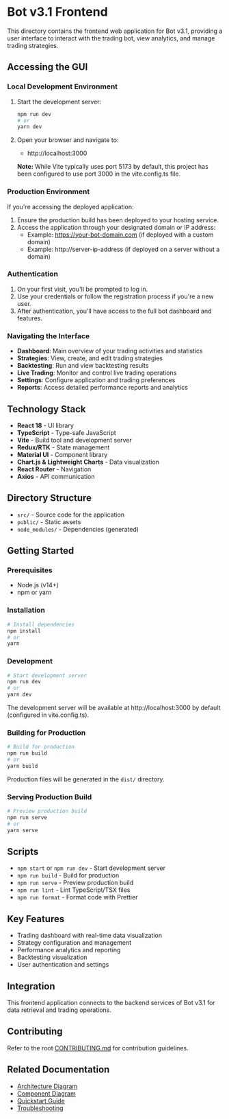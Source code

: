 # Bot v3.1 Frontend

This directory contains the frontend web application for Bot v3.1, providing a user interface to interact with the trading bot, view analytics, and manage trading strategies.

## Accessing the GUI

### Local Development Environment

1. Start the development server:
   ```bash
   npm run dev
   # or
   yarn dev
   ```

2. Open your browser and navigate to: 
   - http://localhost:3000
   
   **Note:** While Vite typically uses port 5173 by default, this project has been configured to use port 3000 in the vite.config.ts file.

### Production Environment

If you're accessing the deployed application:

1. Ensure the production build has been deployed to your hosting service.
2. Access the application through your designated domain or IP address:
   - Example: https://your-bot-domain.com (if deployed with a custom domain)
   - Example: http://server-ip-address (if deployed on a server without a domain)

### Authentication

1. On your first visit, you'll be prompted to log in.
2. Use your credentials or follow the registration process if you're a new user.
3. After authentication, you'll have access to the full bot dashboard and features.

### Navigating the Interface

- **Dashboard**: Main overview of your trading activities and statistics
- **Strategies**: View, create, and edit trading strategies
- **Backtesting**: Run and view backtesting results
- **Live Trading**: Monitor and control live trading operations
- **Settings**: Configure application and trading preferences
- **Reports**: Access detailed performance reports and analytics

## Technology Stack

- **React 18** - UI library
- **TypeScript** - Type-safe JavaScript
- **Vite** - Build tool and development server
- **Redux/RTK** - State management
- **Material UI** - Component library
- **Chart.js & Lightweight Charts** - Data visualization
- **React Router** - Navigation
- **Axios** - API communication

## Directory Structure

- `src/` - Source code for the application
- `public/` - Static assets
- `node_modules/` - Dependencies (generated)

## Getting Started

### Prerequisites

- Node.js (v14+)
- npm or yarn

### Installation

```bash
# Install dependencies
npm install
# or
yarn
```

### Development

```bash
# Start development server
npm run dev
# or
yarn dev
```

The development server will be available at http://localhost:3000 by default (configured in vite.config.ts).

### Building for Production

```bash
# Build for production
npm run build
# or
yarn build
```

Production files will be generated in the `dist/` directory.

### Serving Production Build

```bash
# Preview production build
npm run serve
# or
yarn serve
```

## Scripts

- `npm start` or `npm run dev` - Start development server
- `npm run build` - Build for production
- `npm run serve` - Preview production build
- `npm run lint` - Lint TypeScript/TSX files
- `npm run format` - Format code with Prettier

## Key Features

- Trading dashboard with real-time data visualization
- Strategy configuration and management
- Performance analytics and reporting
- Backtesting visualization
- User authentication and settings

## Integration

This frontend application connects to the backend services of Bot v3.1 for data retrieval and trading operations.

## Contributing

Refer to the root [CONTRIBUTING.md](../CONTRIBUTING.md) for contribution guidelines.

## Related Documentation

- [Architecture Diagram](../diagrams/architecture_diagram.md)
- [Component Diagram](../diagrams/component_diagram.md)
- [Quickstart Guide](../QUICKSTART.md)
- [Troubleshooting](../TROUBLESHOOTING.md)